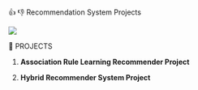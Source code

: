 :+1: :-1:  Recommendation System Projects

![](https://us.123rf.com/450wm/dizanna/dizanna1503/dizanna150301624/37920080-recommendation-blank-list-business-concept.jpg?ver=6)






:round_pushpin: PROJECTS

1. **Association Rule Learning Recommender Project**
 
2. **Hybrid Recommender System Project**
